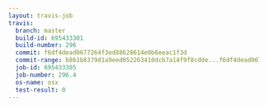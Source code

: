 ```yaml
---
layout: travis-job
travis:
  branch: master
  build-id: 695433301
  build-number: 296
  commit: f6df4dead0677264f3ed88628614e0b6eeac1f3d
  commit-range: b861b8379d1a9eed052263410dcb7a14f9f8cdde...f6df4dead0677264f3ed88628614e0b6eeac1f3d
  job-id: 695433305
  job-number: 296.4
  os-name: osx
  test-result: 0
---
```

